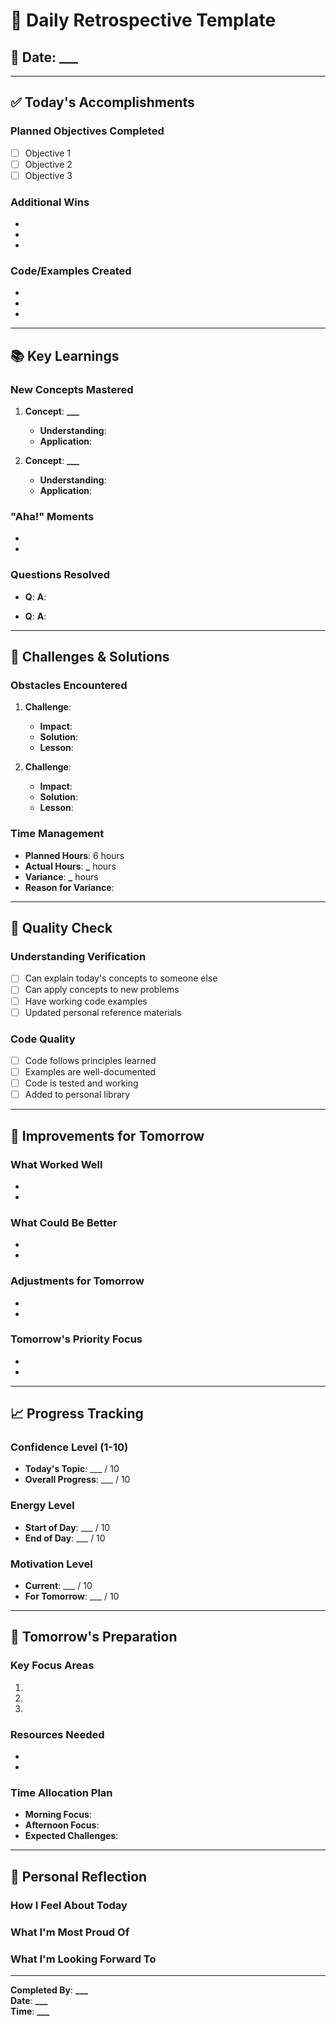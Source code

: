 # 📝 Daily Retrospective Template

## 📅 Date: **\_\_\_**

---

## ✅ Today's Accomplishments

### **Planned Objectives Completed**

- [ ] Objective 1
- [ ] Objective 2
- [ ] Objective 3

### **Additional Wins**

-
-
-

### **Code/Examples Created**

-
-
-

---

## 📚 Key Learnings

### **New Concepts Mastered**

1. **Concept**: ****\_\_\_****

   - **Understanding**:
   - **Application**:

2. **Concept**: ****\_\_\_****
   - **Understanding**:
   - **Application**:

### **"Aha!" Moments**

-
-

### **Questions Resolved**

- **Q**:
  **A**:

- **Q**:
  **A**:

---

## 🚧 Challenges & Solutions

### **Obstacles Encountered**

1. **Challenge**:

   - **Impact**:
   - **Solution**:
   - **Lesson**:

2. **Challenge**:
   - **Impact**:
   - **Solution**:
   - **Lesson**:

### **Time Management**

- **Planned Hours**: 6 hours
- **Actual Hours**: **\_** hours
- **Variance**: **\_** hours
- **Reason for Variance**:

---

## 🎯 Quality Check

### **Understanding Verification**

- [ ] Can explain today's concepts to someone else
- [ ] Can apply concepts to new problems
- [ ] Have working code examples
- [ ] Updated personal reference materials

### **Code Quality**

- [ ] Code follows principles learned
- [ ] Examples are well-documented
- [ ] Code is tested and working
- [ ] Added to personal library

---

## 🔄 Improvements for Tomorrow

### **What Worked Well**

-
-

### **What Could Be Better**

-
-

### **Adjustments for Tomorrow**

-
-

### **Tomorrow's Priority Focus**

-
-

---

## 📈 Progress Tracking

### **Confidence Level (1-10)**

- **Today's Topic**: \_\_\_ / 10
- **Overall Progress**: \_\_\_ / 10

### **Energy Level**

- **Start of Day**: \_\_\_ / 10
- **End of Day**: \_\_\_ / 10

### **Motivation Level**

- **Current**: \_\_\_ / 10
- **For Tomorrow**: \_\_\_ / 10

---

## 🎯 Tomorrow's Preparation

### **Key Focus Areas**

1.
2.
3.

### **Resources Needed**

-
-

### **Time Allocation Plan**

- **Morning Focus**:
- **Afternoon Focus**:
- **Expected Challenges**:

---

## 💭 Personal Reflection

### **How I Feel About Today**

### **What I'm Most Proud Of**

### **What I'm Looking Forward To**

---

**Completed By**: ****\_\_\_****  
**Date**: ****\_\_\_****  
**Time**: ****\_\_\_****
